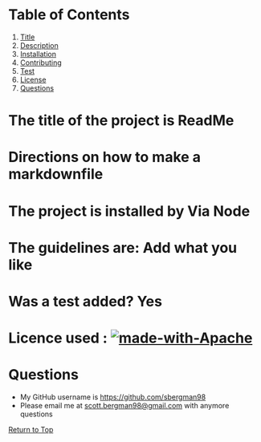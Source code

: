
<a id ="return"></a>

# Table of Contents
1. [Title](#title)
2. [Description](#description)
3. [Installation](#installation)
4. [Contributing](#contributing)
5. [Test](#test)
6. [License](#license)
7. [Questions](#questions)



<a id ="title"></a>
# The title of the project is ReadMe 

<a id ="description"></a>
# Directions on how to make a markdownfile 

<a id ="installation"></a>
# The project is installed by Via Node 

<a id ="contributing"></a>
# The guidelines are: Add what you like 

<a id ="test"></a>
# Was a test added? Yes 

<a id="license"></a>
# Licence used : [![made-with-Apache](https://img.shields.io/badge/Apache-License-yellow)](https://www.apache.org/licenses/LICENSE-2.0.txt) 

<a id="questions"></a>
# Questions 
  * My GitHub username is <https://github.com/sbergman98>
  * Please email me at scott.bergman98@gmail.com with anymore questions
 
  
  [Return to Top](#return)
 